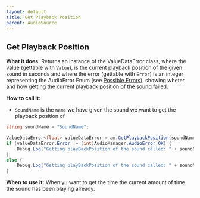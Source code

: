 ```yaml
---
layout: default
title: Get Playback Position
parent: AudioSource
---
```


## Get Playback Position
**What it does:**
Returns an instance of the ValueDataError class, where the value (gettable with ```Value```), is the current playback position of the given sound in seconds and where the error (gettable with ```Error```) is an integer representing the AudioError Enum (see [Possible Errors](https://mathewhdyt.github.io/Unity-Audio-Manager/docs/documentation/index/#possible-errors)), showing wheter and how getting the current playback position of the sound failed.

**How to call it:**
- ```SoundName``` is the ```name``` we have given the sound we want to get the playback position of

```csharp
string soundName = "SoundName";

ValueDataError<float> valueDataError = am.GetPlaybackPosition(soundName);
if (valueDataError.Error != (int)AudioManager.AudioError.OK) {
    Debug.Log("Getting playBackPosition of the sound called: " + soundName + " failed with error id: " + valueDataError.Error);
}
else {
    Debug.Log("Getting playBackPosition of the sound called: " + soundName + " with the position being: " + valueDataError.Value.ToString("0.00") + " succesfull");
}
```

**When to use it:**
When yu want to get the time the current amount of time the sound has been playing already.
